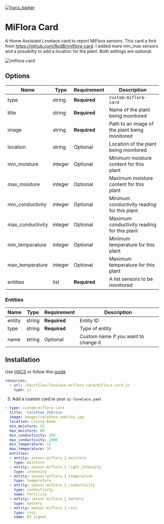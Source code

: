 [![hacs_badge](https://img.shields.io/badge/HACS-Custom-orange.svg?style=for-the-badge)](https://github.com/custom-components/hacs)


# MiFlora Card

A Home Assistant Lovelace card to report MiFlora sensors.
This card a fork from https://github.com/RodBr/miflora-card.
I added more min_max sensors and a possibilty to add a location for the plant.
Both settings are optional.

![miflora-card](https://github.com/sli-cka/miflora-card/raw/master/miflora-card.png)

## Options

| Name             | Type    | Requirement  | Description                                   |
| ---------------- | ------- | ------------ | --------------------------------------------- |
| type             | string  | **Required** | `custom:miflora-card`                         |
| title            | string  | **Required** | Name of the plant being monitored             |
| image            | string  | **Required** | Path to an image of the plant being monitored |
| location         | string  | Optional     | Location of the plant being monitored         |
| min_moisture     | integer | Optional     | Minimum moisture content for this plant       |
| max_moisture     | integer | Optional     | Maximum moisture content for this plant       |
| min_conductivity | integer | Optional     | Minimum conductivity reading for this plant   |
| max_conductivity | integer | Optional     | Maximum conductivity reading for this plant   |
| min_temperature  | integer | Optional     | Minimum temperature for this plant            |
| max_temperature  | integer | Optional     | Maximum temperature for this plant            |
| entities         | list    | **Required** | A list sensors to be monitored                |

### Entities

| Name             | Type    | Requirement  | Description                                   |
| ---------------- | ------- | ------------ | --------------------------------------------- |
| entity           | string  | **Required** | Entity ID                                     |
| type             | string  | **Required** | Type of entity                                |
| name             | string  | Optional     | Custom name if you want to change it          |


## Installation

Use [HACS](https://hacs.xyz) or follow this [guide](https://github.com/thomasloven/hass-config/wiki/Lovelace-Plugins)


```yaml
resources:
  - url: /hacsfiles/lovelace-miflora-card/miflora-card.js
    type: js
```

3. Add a custom card in your `ui-lovelace.yaml`

```yaml
- type: custom:miflora-card
  title: 'Calathea Zebrina'
  image: images/calathea-zebrina.jpg
  location: Living Room
  min_moisture: 15
  max_moisture: 60
  min_conductivity: 350
  max_conductivity: 2000
  min_temperature: 12
  max_temperature: 35
  entities:
  - entity: sensor.miflora_1_moisture
    type: moisture
  - entity: sensor.miflora_1_light_intensity
    type: intensity
  - entity: sensor.miflora_1_temperature
    type: temperature
  - entity: sensor.miflora_1_conductivity
    type: conductivity
    name: Fertility
  - entity: sensor.miflora_1_battery
    type: battery
  - entity: sensor.miflora_1_rssi
    type: rssi
    name: BT Signal
```

